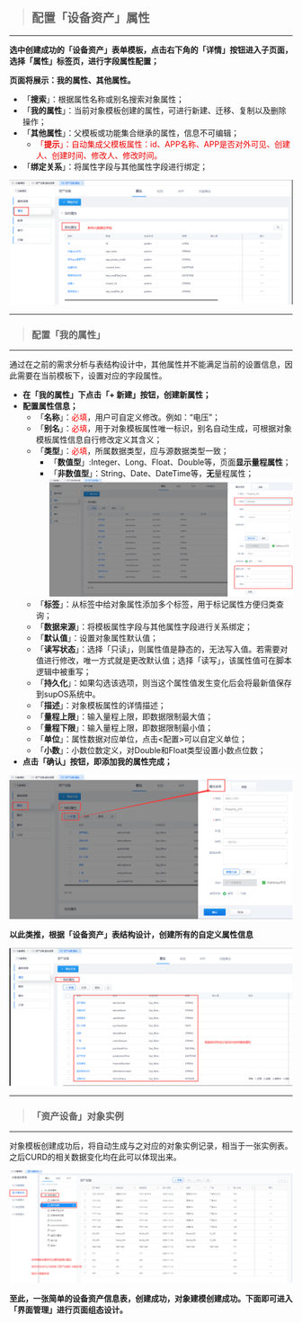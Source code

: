 > ## **配置「设备资产」属性**

---

**选中创建成功的「设备资产」表单模板，点击右下角的「详情」按钮进入子页面，选择「属性」标签页，进行字段属性配置；**

**页面将展示：我的属性、其他属性。**

- 「**搜索**」：根据属性名称或别名搜索对象属性；
- 「**我的属性**」：当前对象模板创建的属性，可进行新建、迁移、复制以及删除操作；
- 「**其他属性**」：父模板或功能集合继承的属性，信息不可编辑；
  - <font color='redLight'>「**提示**」：自动集成父模板属性：id、APP名称、APP是否对外可见、创建人、创建时间、修改人、修改时间。</font>
- 「**绑定关系**」：将属性字段与其他属性字段进行绑定；

![属性](assets/img/DeviceMana-ObjectData-attr-system.png "属性")

---

> ### **配置「我的属性」**

---

通过在之前的需求分析与表结构设计中，其他属性并不能满足当前的设置信息，因此需要在当前模板下，设置对应的字段属性。

- **在「我的属性」下点击「+ 新建」按钮，创建新属性；**
- **配置属性信息；**
  - 「**名称**」：<font color='red'>必填</font>，用户可自定义修改。例如：“电压”；
  - 「**别名**」：<font color='red'>必填</font>，用于对象模板属性唯一标识，别名自动生成，可根据对象模板属性信息自行修改定义其含义；
  - 「**类型**」：<font color='red'>必填</font>，所属数据类型，应与源数据类型一致；
    - 「**数值型**」:Integer、Long、Float、Double等，页面**显示量程属性**；
    - 「**非数值型**」：String、Date、DateTime等，**无**量程属性；
      ![量程属性](assets/img/DeviceMana-ObjectData-attr-ownerAdd-dataType.png "量程属性")
  - 「**标签**」：从标签中给对象属性添加多个标签，用于标记属性方便归类查询；
  - 「**数据来源**」：将模板属性字段与其他属性字段进行关系绑定；
  - 「**默认值**」：设置对象属性默认值；
  - 「**读写状态**」：选择「只读」，则属性值是静态的，无法写入值。若需要对值进行修改，唯一方式就是更改默认值；选择「读写」，该属性值可在脚本逻辑中被重写；
  - 「**持久化**」：如果勾选该选项，则当这个属性值发生变化后会将最新值保存到supOS系统中。
  - 「**描述**」：对象模板属性的详情描述；
  - 「**量程上限**」：输入量程上限，即数据限制最大值；
  - 「**量程下限**」：输入量程上限，即数据限制最小值；
  - 「**单位**」：属性数据对应单位，点击<配置>可以自定义单位；
  - 「**小数**」：小数位数定义，对Double和Float类型设置小数点位数；
- **点击「确认」按钮，即添加我的属性完成；**

![添加我的属性](assets/img/DeviceMana-ObjectData-attr-ownerAdd.png "添加我的属性")

**以此类推，根据「设备资产」表结构设计，创建所有的自定义属性信息**

![我的属性](assets/img/DeviceMana-ObjectData-attr-ownerAll.png "我的属性")

---

> ### **「资产设备」对象实例**

---

对象模板创建成功后，将自动生成与之对应的对象实例记录，相当于一张实例表。之后CURD的相关数据变化均在此可以体现出来。

![对象实例](assets/img/DeviceMana-ObjectData-dataTable.png "对象实例")

**至此，一张简单的设备资产信息表，创建成功，对象建模创建成功。下面即可进入「界面管理」进行页面组态设计。**
